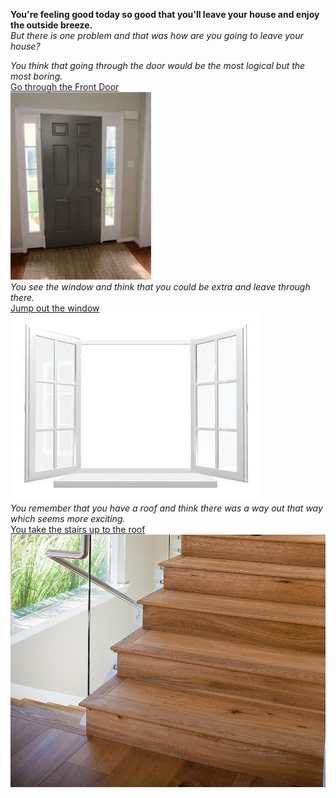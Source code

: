**You're feeling good today so good that you'll leave your house and enjoy the outside breeze.**  
*But there is one problem and that was how are you going to leave your house?*

*You think that going through the door would be the most logical but the most boring.*  
[Go through the Front Door](directions/frontdoor.md)  
![](/images/frontdoor1.jpg)  
*You see the window and think that you could be extra and leave through there.*  
[Jump out the window](directions/window.md)  
![](/images/window.jpg)  
*You remember that you have a roof and think there was a way out that way which seems more exciting.*  
[You take the stairs up to the roof](directions/roof1.md)  
![](/images/stair.jpg)

